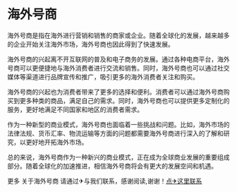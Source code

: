 # 海外号商

海外号商是指在海外进行营销和销售的商家或企业。随着全球化的发展，越来越多的企业开始关注海外市场，海外号商也因此得到了快速发展。

海外号商的兴起离不开互联网的普及和电子商务的发展。通过各种电商平台，海外号商可以更便捷地与海外消费者进行交流和销售。同时，海外号商也可以通过社交媒体等渠道进行品牌宣传和推广，吸引更多的海外消费者关注和购买。

海外号商的兴起也为消费者带来了更多的选择和便利。消费者可以通过海外号商购买到更多种类的商品，满足自己的需求。同时，海外号商也可以提供更多定制化的服务，更好地满足不同国家和地区的消费者需求。

作为一种新型的商业模式，海外号商也面临着一些挑战和问题。比如，海外市场的法律法规、货币汇率、物流运输等方面的问题都需要海外号商进行深入的了解和研究，以更好地开拓海外市场。

总的来说，海外号商作为一种新兴的商业模式，正在成为全球商业发展的重要组成部分。随着全球化的加速推进，相信海外号商将会有更大的发展空间和机遇。

更多 关于海外号商 请通过✈与我们联系，感谢阅读,谢谢！[点✈这里联系](https://t.me/lm66bot)
